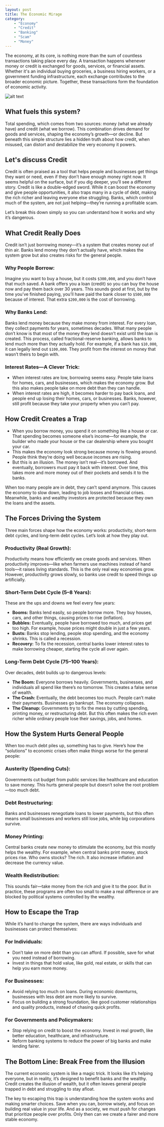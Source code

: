 ```yaml
---
layout: post
title: The Economic Mirage
category:
    - "Economy"
    - "Credit"
    - "Banking"
    - "Scam"
    - "Money"
---
```


The economy, at its core, is nothing more than the sum of countless transactions taking place every day. A transaction happens whenever money or credit is exchanged for goods, services, or financial assets. Whether it's an individual buying groceries, a business hiring workers, or a government funding infrastructure, each exchange contributes to the broader economic picture. Together, these transactions form the foundation of economic activity. 

![alt text](/images/economy.png "Economy")

## What fuels this system? 

Total spending, which comes from two sources: money (what we already have) and credit (what we borrow). This combination drives demand for goods and services, shaping the economy’s growth—or decline. But beneath this simple structure lies a hidden truth about how credit, when misused, can distort and destabilize the very economy it powers.

## Let's discuss Credit

Credit is often praised as a tool that helps people and businesses get things they want or need, even if they don’t have enough money right now. It seems helpful on the surface, but if you dig deeper, you’ll see a different story. Credit is like a double-edged sword. While it can boost the economy and give people opportunities, it also traps many in a cycle of debt, making the rich richer and leaving everyone else struggling. Banks, which control much of the system, are not just helping—they’re running a profitable scam.

Let’s break this down simply so you can understand how it works and why it’s dangerous.

## What Credit Really Does
Credit isn’t just borrowing money—it’s a system that creates money out of thin air. Banks lend money they don’t actually have, which makes the system grow but also creates risks for the general people.

### Why People Borrow:
Imagine you want to buy a house, but it costs `$300,000`, and you don’t have that much saved. A bank offers you a loan (credit) so you can buy the house now and pay them back over 30 years. This sounds good at first, but by the time you’ve finished paying, you’ll have paid the bank closer to `$500,000` because of interest. That extra `$200,000` is the cost of borrowing.

### Why Banks Lend:
Banks lend money because they make money from interest. For every loan, they collect payments for years, sometimes decades. What many people don’t know is that most of the money they lend doesn’t exist until the loan is created. This process, called fractional-reserve banking, allows banks to lend much more than they actually hold. For example, if a bank has `$10,000`, it can legally lend out `$100,000`. They profit from the interest on money that wasn’t theirs to begin with.

### Interest Rates—A Clever Trick:

* When interest rates are low, borrowing seems easy. People take loans for homes, cars, and businesses, which makes the economy grow. But this also makes people take on more debt than they can handle.
* When interest rates are high, it becomes harder to pay back loans, and people end up losing their homes, cars, or businesses. Banks, however, still profit because they take your property when you can’t pay.

## How Credit Creates a Trap
* When you borrow money, you spend it on something like a house or car. That spending becomes someone else’s income—for example, the builder who made your house or the car dealership where you bought your car.
* This makes the economy look strong because money is flowing around. People think they’re doing well because incomes are rising.
* But this is an illusion. The money isn’t real—it’s borrowed. And eventually, borrowers must pay it back with interest. Over time, this takes more and more money out of their pockets and sends it to the banks.

When too many people are in debt, they can’t spend anymore. This causes the economy to slow down, leading to job losses and financial crises. Meanwhile, banks and wealthy investors are protected because they own the loans and the assets.

## The Forces Driving the System
Three main forces shape how the economy works: productivity, short-term debt cycles, and long-term debt cycles. Let’s look at how they play out.

### Productivity (Real Growth):
Productivity means how efficiently we create goods and services. When productivity improves—like when farmers use machines instead of hand tools—it raises living standards. This is the only real way economies grow. However, productivity grows slowly, so banks use credit to speed things up artificially.

### Short-Term Debt Cycle (5–8 Years):
These are the ups and downs we feel every few years:

* **Booms:** Banks lend easily, so people borrow more. They buy houses, cars, and other things, causing prices to rise (inflation).
* **Bubbles:** Eventually, people have borrowed too much, and prices get too high. For example, house prices might double in just a few years.
* **Busts:** Banks stop lending, people stop spending, and the economy shrinks. This is called a recession.
* **Recovery:** To fix the recession, central banks lower interest rates to make borrowing cheaper, starting the cycle all over again.

### Long-Term Debt Cycle (75–100 Years):
Over decades, debt builds up to dangerous levels:

* **The Boom:** Everyone borrows heavily. Governments, businesses, and individuals all spend like there’s no tomorrow. This creates a false sense of wealth.
* **The Crash:** Eventually, the debt becomes too much. People can’t make their payments. Businesses go bankrupt. The economy collapses.
* **The Cleanup:** Governments try to fix the mess by cutting spending, printing money, or restructuring debt. But this often makes the rich even richer while ordinary people lose their savings, jobs, and homes.

## How the System Hurts General People
When too much debt piles up, something has to give. Here’s how the “solutions” to economic crises often make things worse for the general people:

### Austerity (Spending Cuts):
Governments cut budget from public services like healthcare and education to save money. This hurts general people but doesn’t solve the root problem—too much debt.

### Debt Restructuring:
Banks and businesses renegotiate loans to lower payments, but this often means small businesses and workers still lose jobs, while big corporations survive.

### Money Printing:
Central banks create new money to stimulate the economy, but this mostly helps the wealthy. For example, when central banks print money, stock prices rise. Who owns stocks? The rich. It also increase inflation and decrease the currency value.

### Wealth Redistribution:
This sounds fair—take money from the rich and give it to the poor. But in practice, these programs are often too small to make a real difference or are blocked by political systems controlled by the wealthy.

## How to Escape the Trap
While it’s hard to change the system, there are ways individuals and businesses can protect themselves:

### For Individuals:
* Don’t take on more debt than you can afford. If possible, save for what you need instead of borrowing.
* Invest in things that hold value, like gold, real estate, or skills that can help you earn more money.

### For Businesses:
* Avoid relying too much on loans. During economic downturns, businesses with less debt are more likely to survive.
* Focus on building a strong foundation, like good customer relationships and quality products, instead of chasing quick profits.

### For Governments and Policymakers:
* Stop relying on credit to boost the economy. Invest in real growth, like better education, healthcare, and infrastructure.
* Reform banking systems to reduce the power of big banks and make lending fairer.

## The Bottom Line: Break Free from the Illusion
The current economic system is like a magic trick. It looks like it’s helping everyone, but in reality, it’s designed to benefit banks and the wealthy. Credit creates the illusion of wealth, but it often leaves general people trapped in debt and struggling to stay afloat.

The key to escaping this trap is understanding how the system works and making smarter choices. Save when you can, borrow wisely, and focus on building real value in your life. And as a society, we must push for changes that prioritize people over profits. Only then can we create a fairer and more stable economy.